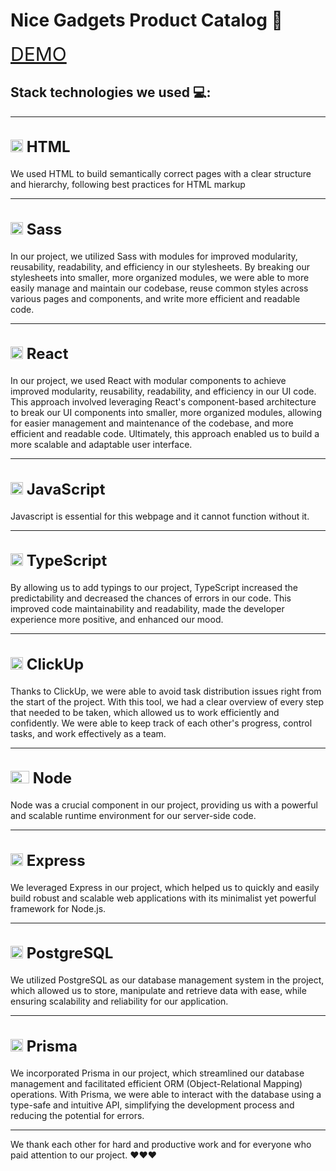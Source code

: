   # Nice Gadgets Product Catalog 📱
  <a href="https://nov-22-fantastic-four.github.io/phone-catalog-client/" style="font-size: 30px;">DEMO</a>

  ## Stack technologies we used 💻:
 ---
   <h2 style="font-size: 24px;">
    <img src="./src/images/HTML.png" alt="HTML" width="20" height="20">
      HTML
  </h2>
  <p>
    We used HTML to build semantically correct pages with a clear structure and hierarchy, following best practices for HTML markup
  </p>

---
   <h2 style="font-size: 24px;">
    <img src="./src/images/Sass.svg" alt="Sass" width="20" height="20">
      Sass
  </h2>
  <p>
    In our project, we utilized Sass with modules for improved modularity, reusability, readability, and efficiency in our stylesheets. By breaking our stylesheets into smaller, more organized modules, we were able to more easily manage and maintain our codebase, reuse common styles across various pages and components, and write more efficient and readable code.
  </p>

---
   <h2 style="font-size: 24px;">
    <img src="./src/images/React-icon.svg.png" alt="React" width="20" height="20">
      React
  </h2>
  <p>
    In our project, we used React with modular components to achieve improved modularity, reusability, readability, and efficiency in our UI code. This approach involved leveraging React's component-based architecture to break our UI components into smaller, more organized modules, allowing for easier management and maintenance of the codebase, and more efficient and readable code. Ultimately, this approach enabled us to build a more scalable and adaptable user interface.
  </p>
  
  ---
  
   <h2 style="font-size: 24px;">
    <img src="./src/images/JavaScript.png" alt="JavaScript" width="20" height="20">
      JavaScript
  </h2>
  <p>
    Javascript is essential for this webpage and it cannot function without it.
  </p>

---

   <h2 style="font-size: 24px;">
    <img src="./src/images/Typescript.svg" alt="TypeScript" width="20" height="20">
      TypeScript
  </h2>
  <p>
    By allowing us to add typings to our project, TypeScript increased the predictability and decreased the chances of errors in our code. This improved code maintainability and readability, made the developer experience more positive, and enhanced our mood.
  </p>

---

   <h2 style="font-size: 24px;">
    <img src="./src/images/ClickUp.png" alt="ClickUp" width="20" height="20">
      ClickUp
  </h2>
  <p>
    Thanks to ClickUp, we were able to avoid task distribution issues right from the start of the project. With this tool, we had a clear overview of every step that needed to be taken, which allowed us to work efficiently and confidently. We were able to keep track of each other's progress, control tasks, and work effectively as a team.
  </p>

  ---

   <h2 style="font-size: 24px;">
    <img src="./src/images/Node.png" alt="Node" width="30" height="20">
      Node
  </h2>
  <p>
    Node was a crucial component in our project, providing us with a powerful and scalable runtime environment for our server-side code.
  </p>

---
   <h2 style="font-size: 24px;">
    <img src="./src/images/expressjs_logo.png" alt="Express" width="20" height="20">
      Express
  </h2>
  <p>
    We leveraged Express in our project, which helped us to quickly and easily build robust and scalable web applications with its minimalist yet powerful framework for Node.js.
  </p>

---
   <h2 style="font-size: 24px;">
    <img src="./src/images/Postgresql.png" alt="PostgreSQL" width="20" height="20">
      PostgreSQL
  </h2>
  <p>
    We utilized PostgreSQL as our database management system in the project, which allowed us to store, manipulate and retrieve data with ease, while ensuring scalability and reliability for our application.
  </p>
 
 ---

   <h2 style="font-size: 24px;">
    <img src="./src/images/Prisma.png" alt="Prisma" width="20" height="20">
      Prisma
  </h2>
  <p>
    We incorporated Prisma in our project, which streamlined our database management and facilitated efficient ORM (Object-Relational Mapping) operations. With Prisma, we were able to interact with the database using a type-safe and intuitive API, simplifying the development process and reducing the potential for errors.
  </p>

  ---
  
  <p>
  We thank each other for hard and productive work and for everyone who paid attention to our project. ❤️❤️❤️
  </p>
